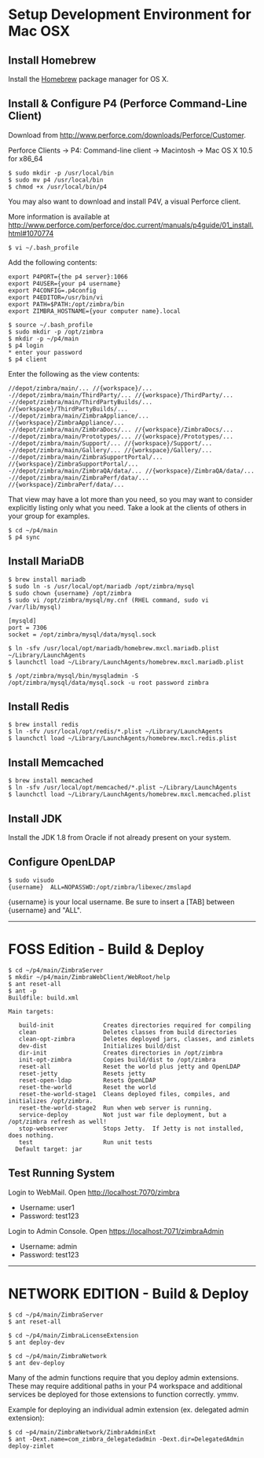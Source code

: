 Setup Development Environment for Mac OSX
=========================================

## Install Homebrew

Install the [Homebrew](http://brew.sh) package manager for OS X.

## Install & Configure P4 (Perforce Command-Line Client)

Download from <http://www.perforce.com/downloads/Perforce/Customer>.

Perforce Clients -> P4: Command-line client ->
Macintosh -> Mac OS X 10.5 for x86_64

````
$ sudo mkdir -p /usr/local/bin
$ sudo mv p4 /usr/local/bin
$ chmod +x /usr/local/bin/p4
````

You may also want to download and install P4V, a visual Perforce client.

More information is available at <http://www.perforce.com/perforce/doc.current/manuals/p4guide/01_install.html#1070774>

````
$ vi ~/.bash_profile
````

Add the following contents:

````
export P4PORT={the p4 server}:1066
export P4USER={your p4 username}
export P4CONFIG=.p4config
export P4EDITOR=/usr/bin/vi
export PATH=$PATH:/opt/zimbra/bin
export ZIMBRA_HOSTNAME={your computer name}.local
````

````
$ source ~/.bash_profile
$ sudo mkdir -p /opt/zimbra
$ mkdir -p ~/p4/main
$ p4 login
* enter your password
$ p4 client
````

Enter the following as the view contents:

````
//depot/zimbra/main/... //{workspace}/...
-//depot/zimbra/main/ThirdParty/... //{workspace}/ThirdParty/...
-//depot/zimbra/main/ThirdPartyBuilds/... //{workspace}/ThirdPartyBuilds/...
-//depot/zimbra/main/ZimbraAppliance/... //{workspace}/ZimbraAppliance/...
-//depot/zimbra/main/ZimbraDocs/... //{workspace}/ZimbraDocs/...
-//depot/zimbra/main/Prototypes/... //{workspace}/Prototypes/...
-//depot/zimbra/main/Support/... //{workspace}/Support/...
-//depot/zimbra/main/Gallery/... //{workspace}/Gallery/...
-//depot/zimbra/main/ZimbraSupportPortal/... //{workspace}/ZimbraSupportPortal/...
-//depot/zimbra/main/ZimbraQA/data/... //{workspace}/ZimbraQA/data/...
-//depot/zimbra/main/ZimbraPerf/data/... //{workspace}/ZimbraPerf/data/...
````

That view may have a lot more than you need, so you may want to consider explicitly listing
only what you need. Take a look at the clients of others in your group for examples.

````
$ cd ~/p4/main
$ p4 sync
````

## Install MariaDB

````
$ brew install mariadb
$ sudo ln -s /usr/local/opt/mariadb /opt/zimbra/mysql
$ sudo chown {username} /opt/zimbra
$ sudo vi /opt/zimbra/mysql/my.cnf (RHEL command, sudo vi /var/lib/mysql)
````

````
[mysqld]
port = 7306
socket = /opt/zimbra/mysql/data/mysql.sock
````

````
$ ln -sfv /usr/local/opt/mariadb/homebrew.mxcl.mariadb.plist ~/Library/LaunchAgents
$ launchctl load ~/Library/LaunchAgents/homebrew.mxcl.mariadb.plist

$ /opt/zimbra/mysql/bin/mysqladmin -S /opt/zimbra/mysql/data/mysql.sock -u root password zimbra
````

## Install Redis

````
$ brew install redis
$ ln -sfv /usr/local/opt/redis/*.plist ~/Library/LaunchAgents
$ launchctl load ~/Library/LaunchAgents/homebrew.mxcl.redis.plist
````

## Install Memcached

````
$ brew install memcached
$ ln -sfv /usr/local/opt/memcached/*.plist ~/Library/LaunchAgents
$ launchctl load ~/Library/LaunchAgents/homebrew.mxcl.memcached.plist
````

## Install JDK

Install the JDK 1.8 from Oracle if not already present on your system.

## Configure OpenLDAP

````
$ sudo visudo
{username}	ALL=NOPASSWD:/opt/zimbra/libexec/zmslapd
````

{username} is your local username. Be sure to insert a [TAB] between {username} and "ALL".


---


FOSS Edition - Build & Deploy
=============================

````
$ cd ~/p4/main/ZimbraServer
$ mkdir ~/p4/main/ZimbraWebClient/WebRoot/help
$ ant reset-all
$ ant -p
Buildfile: build.xml

Main targets:

   build-init              Creates directories required for compiling
   clean                   Deletes classes from build directories
   clean-opt-zimbra        Deletes deployed jars, classes, and zimlets
   dev-dist                Initializes build/dist
   dir-init                Creates directories in /opt/zimbra
   init-opt-zimbra         Copies build/dist to /opt/zimbra
   reset-all               Reset the world plus jetty and OpenLDAP
   reset-jetty             Resets jetty
   reset-open-ldap         Resets OpenLDAP
   reset-the-world         Reset the world
   reset-the-world-stage1  Cleans deployed files, compiles, and initializes /opt/zimbra.
   reset-the-world-stage2  Run when web server is running.
   service-deploy          Not just war file deployment, but a /opt/zimbra refresh as well!
   stop-webserver          Stops Jetty.  If Jetty is not installed, does nothing.
   test                    Run unit tests
  Default target: jar
````

## Test Running System

Login to WebMail. Open <http://localhost:7070/zimbra>

* Username: user1
* Password: test123

Login to Admin Console. Open <https://localhost:7071/zimbraAdmin>

* Username: admin
* Password: test123


---


NETWORK EDITION - Build & Deploy
================================

````
$ cd ~/p4/main/ZimbraServer
$ ant reset-all
 
$ cd ~/p4/main/ZimbraLicenseExtension
$ ant deploy-dev
 
$ cd ~/p4/main/ZimbraNetwork
$ ant dev-deploy
````

Many of the admin functions require that you deploy admin extensions.  These may require additional paths in your P4 workspace and additional services be deployed for those extensions to function correctly. ymmv.

Example for deploying an individual admin extension (ex. delegated admin extension):

````
$ cd ~p4/main/ZimbraNetwork/ZimbraAdminExt
$ ant -Dext.name=com_zimbra_delegatedadmin -Dext.dir=DelegatedAdmin deploy-zimlet
````
